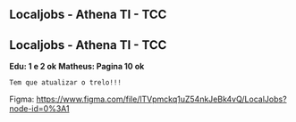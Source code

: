 ## Localjobs - Athena TI - TCC

## Localjobs - Athena TI - TCC

**Edu: 1 e 2 ok**
**Matheus: Pagina 10 ok**




```
Tem que atualizar o trelo!!!
```


Figma: https://www.figma.com/file/lTVpmckq1uZ54nkJeBk4vQ/LocalJobs?node-id=0%3A1

